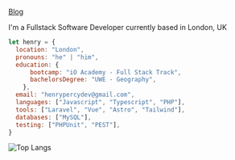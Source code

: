 [Blog](https://henrypercy.dev/)

I'm a Fullstack Software Developer currently based in London, UK

```javascript
let henry = {
  location: "London",  
  pronouns: "he" | "him",
  education: {
      bootcamp: "iO Academy - Full Stack Track",
      bachelorsDegree: "UWE - Geography",
    },
  email: "henrypercydev@gmail.com",
  languages: ["Javascript", "Typescript", "PHP"],
  tools: ["Laravel", "Vue", "Astro", "Tailwind"],
  databases: ["MySQL"],
  testing: ["PHPUnit", "PEST"],
}
```
![Top Langs](https://github-readme-stats.vercel.app/api/top-langs/?username=henryppercy&layout=compact)
